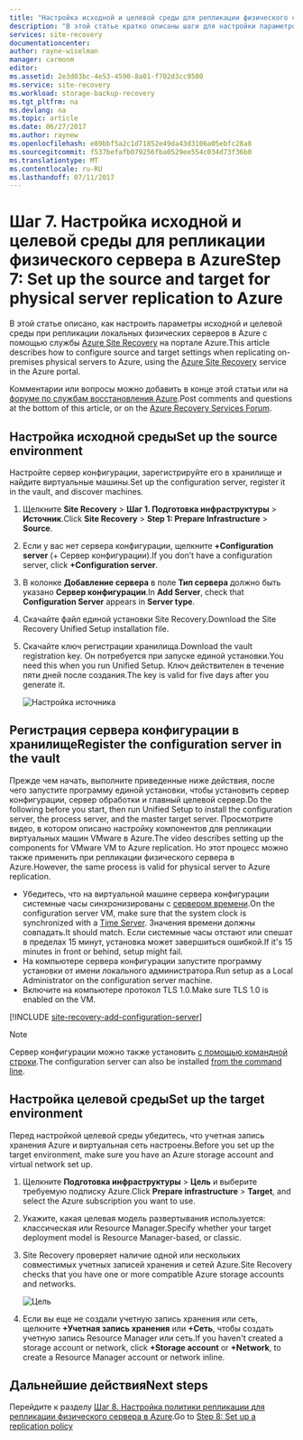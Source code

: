 ```yaml
---
title: "Настройка исходной и целевой среды для репликации физического сервера в Azure с помощью Azure Site Recovery | Документация Майкрософт"
description: "В этой статье кратко описаны шаги для настройки параметров исходной и целевой среды при репликации физических серверов в службу хранилища Azure с помощью службы Azure Site Recovery."
services: site-recovery
documentationcenter: 
author: rayne-wiselman
manager: carmonm
editor: 
ms.assetid: 2e3d03bc-4e53-4590-8a01-f702d3cc9500
ms.service: site-recovery
ms.workload: storage-backup-recovery
ms.tgt_pltfrm: na
ms.devlang: na
ms.topic: article
ms.date: 06/27/2017
ms.author: raynew
ms.openlocfilehash: e89bbf5a2c1d71852e49da43d3106a05ebfc28a8
ms.sourcegitcommit: f537befafb079256fba0529ee554c034d73f36b0
ms.translationtype: MT
ms.contentlocale: ru-RU
ms.lasthandoff: 07/11/2017
---
```

# <a name="step-7-set-up-the-source-and-target-for-physical-server-replication-to-azure"></a><span data-ttu-id="f3511-103">Шаг 7. Настройка исходной и целевой среды для репликации физического сервера в Azure</span><span class="sxs-lookup"><span data-stu-id="f3511-103">Step 7: Set up the source and target for physical server replication to Azure</span></span>

<span data-ttu-id="f3511-104">В этой статье описано, как настроить параметры исходной и целевой среды при репликации локальных физических серверов в Azure с помощью службы [Azure Site Recovery](site-recovery-overview.md) на портале Azure.</span><span class="sxs-lookup"><span data-stu-id="f3511-104">This article describes how to configure source and target settings when replicating on-premises physical servers to Azure, using the [Azure Site Recovery](site-recovery-overview.md) service in the Azure portal.</span></span>

<span data-ttu-id="f3511-105">Комментарии или вопросы можно добавить в конце этой статьи или на [форуме по службам восстановления Azure](https://social.msdn.microsoft.com/forums/azure/home?forum=hypervrecovmgr).</span><span class="sxs-lookup"><span data-stu-id="f3511-105">Post comments and questions at the bottom of this article, or on the [Azure Recovery Services Forum](https://social.msdn.microsoft.com/forums/azure/home?forum=hypervrecovmgr).</span></span>


## <a name="set-up-the-source-environment"></a><span data-ttu-id="f3511-106">Настройка исходной среды</span><span class="sxs-lookup"><span data-stu-id="f3511-106">Set up the source environment</span></span>

<span data-ttu-id="f3511-107">Настройте сервер конфигурации, зарегистрируйте его в хранилище и найдите виртуальные машины.</span><span class="sxs-lookup"><span data-stu-id="f3511-107">Set up the configuration server, register it in the vault, and discover machines.</span></span>

1. <span data-ttu-id="f3511-108">Щелкните **Site Recovery** > **Шаг 1. Подготовка инфраструктуры** > **Источник**.</span><span class="sxs-lookup"><span data-stu-id="f3511-108">Click **Site Recovery** > **Step 1: Prepare Infrastructure** > **Source**.</span></span>
2. <span data-ttu-id="f3511-109">Если у вас нет сервера конфигурации, щелкните **+Configuration server** (+ Сервер конфигурации).</span><span class="sxs-lookup"><span data-stu-id="f3511-109">If you don’t have a configuration server, click **+Configuration server**.</span></span>
3. <span data-ttu-id="f3511-110">В колонке **Добавление сервера** в поле **Тип сервера** должно быть указано **Сервер конфигурации**.</span><span class="sxs-lookup"><span data-stu-id="f3511-110">In **Add Server**, check that **Configuration Server** appears in **Server type**.</span></span>
4. <span data-ttu-id="f3511-111">Скачайте файл единой установки Site Recovery.</span><span class="sxs-lookup"><span data-stu-id="f3511-111">Download the Site Recovery Unified Setup installation file.</span></span>
5. <span data-ttu-id="f3511-112">Скачайте ключ регистрации хранилища.</span><span class="sxs-lookup"><span data-stu-id="f3511-112">Download the vault registration key.</span></span> <span data-ttu-id="f3511-113">Он потребуется при запуске единой установки.</span><span class="sxs-lookup"><span data-stu-id="f3511-113">You need this when you run Unified Setup.</span></span> <span data-ttu-id="f3511-114">Ключ действителен в течение пяти дней после создания.</span><span class="sxs-lookup"><span data-stu-id="f3511-114">The key is valid for five days after you generate it.</span></span>

   ![Настройка источника](./media/vmware-walkthrough-source-target/set-source2.png)


## <a name="register-the-configuration-server-in-the-vault"></a><span data-ttu-id="f3511-116">Регистрация сервера конфигурации в хранилище</span><span class="sxs-lookup"><span data-stu-id="f3511-116">Register the configuration server in the vault</span></span>

<span data-ttu-id="f3511-117">Прежде чем начать, выполните приведенные ниже действия, после чего запустите программу единой установки, чтобы установить сервер конфигурации, сервер обработки и главный целевой сервер.</span><span class="sxs-lookup"><span data-stu-id="f3511-117">Do the following before you start, then run Unified Setup to install the configuration server, the process server, and the master target server.</span></span> <span data-ttu-id="f3511-118">Просмотрите видео, в котором описано настройку компонентов для репликации виртуальных машин VMware в Azure.</span><span class="sxs-lookup"><span data-stu-id="f3511-118">The video describes setting up the components for VMware VM to Azure replication.</span></span> <span data-ttu-id="f3511-119">Но этот процесс можно также применить при репликации физического сервера в Azure.</span><span class="sxs-lookup"><span data-stu-id="f3511-119">However, the same process is valid for physical server to Azure replication.</span></span>

- <span data-ttu-id="f3511-120">Убедитесь, что на виртуальной машине сервера конфигурации системные часы синхронизированы с [сервером времени](https://technet.microsoft.com/windows-server-docs/identity/ad-ds/get-started/windows-time-service/windows-time-service).</span><span class="sxs-lookup"><span data-stu-id="f3511-120">On the configuration server VM, make sure that the system clock is synchronized with a [Time Server](https://technet.microsoft.com/windows-server-docs/identity/ad-ds/get-started/windows-time-service/windows-time-service).</span></span> <span data-ttu-id="f3511-121">Значения времени должны совпадать.</span><span class="sxs-lookup"><span data-stu-id="f3511-121">It should match.</span></span> <span data-ttu-id="f3511-122">Если системные часы отстают или спешат в пределах 15 минут, установка может завершиться ошибкой.</span><span class="sxs-lookup"><span data-stu-id="f3511-122">If it's 15 minutes in front or behind, setup might fail.</span></span>
- <span data-ttu-id="f3511-123">На компьютере сервера конфигурации запустите программу установки от имени локального администратора.</span><span class="sxs-lookup"><span data-stu-id="f3511-123">Run setup as a Local Administrator on the configuration server machine.</span></span>
- <span data-ttu-id="f3511-124">Включите на компьютере протокол TLS 1.0.</span><span class="sxs-lookup"><span data-stu-id="f3511-124">Make sure TLS 1.0 is enabled on the VM.</span></span>


[!INCLUDE [site-recovery-add-configuration-server](../../includes/site-recovery-add-configuration-server.md)]

> [!NOTE]
> <span data-ttu-id="f3511-125">Сервер конфигурации можно также установить [с помощью командной строки](http://aka.ms/installconfigsrv).</span><span class="sxs-lookup"><span data-stu-id="f3511-125">The configuration server can also be installed [from the command line](http://aka.ms/installconfigsrv).</span></span>




## <a name="set-up-the-target-environment"></a><span data-ttu-id="f3511-126">Настройка целевой среды</span><span class="sxs-lookup"><span data-stu-id="f3511-126">Set up the target environment</span></span>

<span data-ttu-id="f3511-127">Перед настройкой целевой среды убедитесь, что учетная запись хранения Azure и виртуальная сеть настроены.</span><span class="sxs-lookup"><span data-stu-id="f3511-127">Before you set up the target environment, make sure you have an Azure storage account and virtual network set up.</span></span>

1. <span data-ttu-id="f3511-128">Щелкните **Подготовка инфраструктуры** > **Цель** и выберите требуемую подписку Azure.</span><span class="sxs-lookup"><span data-stu-id="f3511-128">Click **Prepare infrastructure** > **Target**, and select the Azure subscription you want to use.</span></span>
2. <span data-ttu-id="f3511-129">Укажите, какая целевая модель развертывания используется: классическая или Resource Manager.</span><span class="sxs-lookup"><span data-stu-id="f3511-129">Specify whether your target deployment model is Resource Manager-based, or classic.</span></span>
3. <span data-ttu-id="f3511-130">Site Recovery проверяет наличие одной или нескольких совместимых учетных записей хранения и сетей Azure.</span><span class="sxs-lookup"><span data-stu-id="f3511-130">Site Recovery checks that you have one or more compatible Azure storage accounts and networks.</span></span>

   ![Цель](./media/physical-walkthrough-source-target/gs-target.png)

4. <span data-ttu-id="f3511-132">Если вы еще не создали учетную запись хранения или сеть, щелкните **+Учетная запись хранения** или **+Сеть**, чтобы создать учетную запись Resource Manager или сеть.</span><span class="sxs-lookup"><span data-stu-id="f3511-132">If you haven't created a storage account or network, click **+Storage account** or **+Network**, to create a Resource Manager account or network inline.</span></span>

## <a name="next-steps"></a><span data-ttu-id="f3511-133">Дальнейшие действия</span><span class="sxs-lookup"><span data-stu-id="f3511-133">Next steps</span></span>

<span data-ttu-id="f3511-134">Перейдите к разделу [Шаг 8. Настройка политики репликации для репликации физического сервера в Azure](physical-walkthrough-replication.md).</span><span class="sxs-lookup"><span data-stu-id="f3511-134">Go to [Step 8: Set up a replication policy](physical-walkthrough-replication.md)</span></span>

